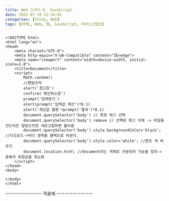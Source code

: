 ```yaml
---
title: Web 스터디-6. JavaScript
date: 2022-07-10 12:34:01
categories: [Study, Web]
tags: [HTML, Web, 웹, JavaScript, 자바스크립트]
---
```


```
<!DOCTYPE html>
<html lang="en">
<head>
    <meta charset="UTF-8">
    <meta http-equiv="X-UA-Compatible" content="IE=edge">
    <meta name="viewport" content="width=device-width, initial-scale=1.0">
    <title>Document</title>
    <script>
        Math.random() 
        //랜덤숫자
        alert('경고창')
        confirm('확인취소창')
        prompt('입력받기')
        alert(prompt('입력값 계산')*0.1)
        alert('계산값 횔용'+prompt('결과')*0.1)
        document.querySelector('body') // 특정 태그 선택
        document.querySelector('body').remove // 선택된 태그 삭제 -> 파일을 건드리진 않았으므로 새로고침하면 돌아옴
        document.querySelector('body').style.backgroundColor='black'; //다크모드->바디 영역을 블랙으로 바꾼다.
        document.querySelector('body').style.color='white'; //폰트 색 바꾸기
        document.location.href; //document라는 객체로 구분되어 기능을 정의-> 중복의 위험성을 최소화
    </script>
</head>
<body>
    
</body>
</html>

```

ㅡㅡㅡㅡㅡㅡㅡㅡㅡ
적용예
ㅡㅡㅡㅡㅡㅡㅡㅡㅡ
<!DOCTYPE html>
<html lang="en">
<head>
    <meta charset="UTF-8">
    <meta http-equiv="X-UA-Compatible" content="IE=edge">
    <meta name="viewport" content="width=device-width, initial-scale=1.0">
    <title>Document</title>
    <script>
        Math.random() 
        //랜덤숫자
        alert('경고창')
        confirm('확인취소창')
        prompt('입력받기')
        alert(prompt('입력값 계산')*0.1)
        alert('계산값 횔용'+prompt('결과')*0.1)
        document.querySelector('body') // 특정 태그 선택
        document.querySelector('body').remove // 선택된 태그 삭제 -> 파일을 건드리진 않았으므로 새로고침하면 돌아옴
        document.querySelector('body').style.backgroundColor='black'; //다크모드->바디 영역을 블랙으로 바꾼다.
        document.querySelector('body').style.color='white'; //폰트 색 바꾸기
        document.location.href; //document라는 객체로 구분되어 기능을 정의-> 중복의 위험성을 최소화
    </script>
</head>
<body>
    
</body>
</html>
